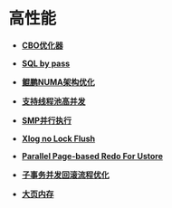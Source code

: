 # 高性能<a name="ZH-CN_TOPIC_0000001151995071"></a>

-   **[CBO优化器](CBO优化器.md)**  

-   **[SQL by pass](SQL-by-pass.md)**  

-   **[鲲鹏NUMA架构优化](鲲鹏NUMA架构优化.md)**  

-   **[支持线程池高并发](支持线程池高并发.md)**  

-   **[SMP并行执行](SMP并行执行.md)**  

-   **[Xlog no Lock Flush](Xlog-no-Lock-Flush.md)**  

-   **[Parallel Page-based Redo For Ustore](Parallel-Page-based-Redo-For-Ustore.md)**  

-   **[子事务并发回滚流程优化](子事务并发回滚流程优化.md)**

-   **[大页内存](大页内存.md)**
